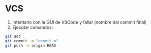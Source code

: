 # VCS

1. Intentarlo con la GUI de VSCode y fallar (nombre del commit final)
2. Ejecutar comandos:
```bash
git add .
git commit -m "commit m"
git push -u origin HEAD
```
